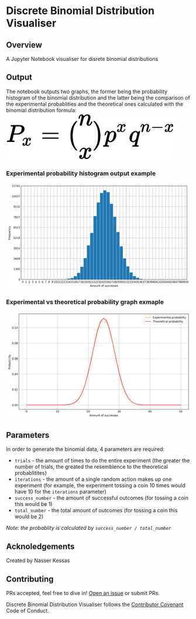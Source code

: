 # Discrete Binomial Distribution Visualiser

## Overview

A Jupyter Notebook visualiser for disrete binomial distributions

## Output

The notebook outputs two graphs, the former being the probability histogram of the binomial distribution and the latter being the comparison of the experimental probablities and the theoretical ones calculated with the binomial distribution formula:
<br>
![Binomial distribution formula](./docs/binomial_distribution_formula.svg)

### Experimental probability histogram output example

![Experimental binomial distribution output example](./docs/experimental-histogram.png)


### Experimental vs theoretical probability graph exmaple

![Experimental vs theorteical probability graph exmaple](./docs/experimental-vs-theoretical-chart.png)


## Parameters

In order to generate the binomial data, 4 parameters are required:

 + `trials` - the amount of times to do the entire experiment (the greater the number of trials, the greated the resemblence to the theoretical probablitites)
 + `iterations` - the amount of a single random action makes up one experiment (for example, the experiment tossing a coin 10 times would have 10 for the `iterations` parameter)
 + `success_number` - the amount of successful outcomes (for tossing a coin this would be 1)
 + `total_number` - the total amount of outcomes (for tossing a coin this would be 2)

*Note: the probablity is calculated by `success_number / total_number`*

## Acknoledgements
Created by Nasser Kessas

## Contributing
PRs accepted, feel free to dive in! [Open an issue](https://github.com/nasserkessas/discrete-binomial-distribution-visualiser/issues/new) or submit PRs.

Discrete Binomial Distribution Visualiser follows the [Contributor Covenant](http://contributor-covenant.org/version/1/3/0/) Code of Conduct.